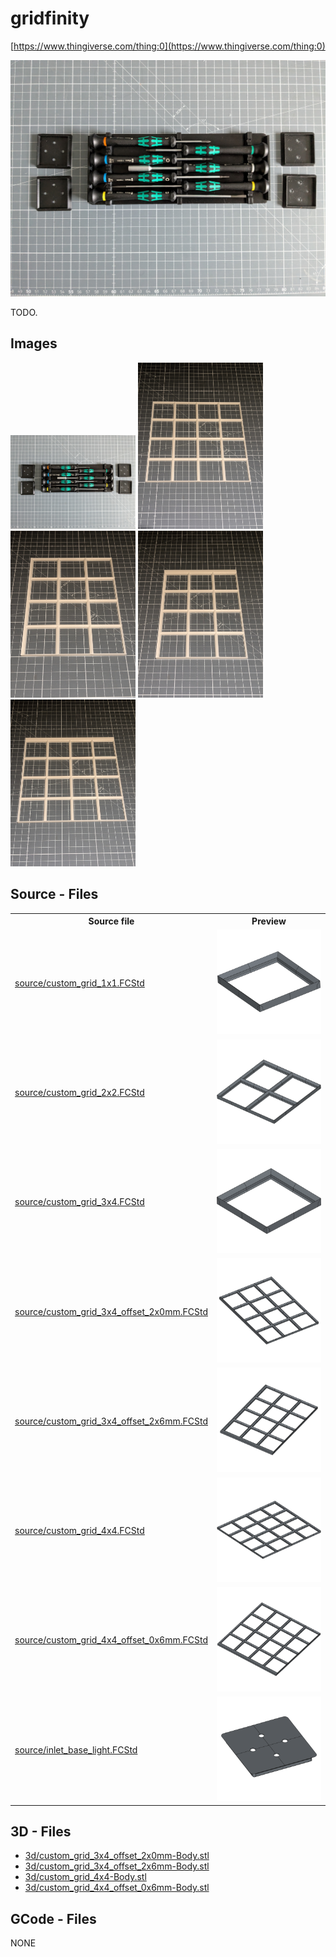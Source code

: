 # gridfinity

[https://www.thingiverse.com/thing:0](https://www.thingiverse.com/thing:0)


![thumbnail image](img/poc_0.jpg)


TODO.

## Images
[<img src="img/poc_0.jpg" alt="img/poc_0.jpg" width="200"/>](img/poc_0.jpg)
[<img src="img/poc_1.jpg" alt="img/poc_1.jpg" width="200"/>](img/poc_1.jpg)
[<img src="img/poc_2.jpg" alt="img/poc_2.jpg" width="200"/>](img/poc_2.jpg)
[<img src="img/poc_3.jpg" alt="img/poc_3.jpg" width="200"/>](img/poc_3.jpg)
[<img src="img/poc_4.jpg" alt="img/poc_4.jpg" width="200"/>](img/poc_4.jpg)

## Source - Files

<table>
  <tr>
    <th>Source file</th>
    <th>Preview</th>
  </tr>
  <tr>
    <td>
        <a href="source/custom_grid_1x1.FCStd">source/custom_grid_1x1.FCStd</a>
    </td>
    <td>
        <img src="img/previews/custom_grid_1x1.png" alt="img/previews/custom_grid_1x1.png" width="200"/>
    </td>
  </tr>
  <tr>
    <td>
        <a href="source/custom_grid_2x2.FCStd">source/custom_grid_2x2.FCStd</a>
    </td>
    <td>
        <img src="img/previews/custom_grid_2x2.png" alt="img/previews/custom_grid_2x2.png" width="200"/>
    </td>
  </tr>
  <tr>
    <td>
        <a href="source/custom_grid_3x4.FCStd">source/custom_grid_3x4.FCStd</a>
    </td>
    <td>
        <img src="img/previews/custom_grid_3x4.png" alt="img/previews/custom_grid_3x4.png" width="200"/>
    </td>
  </tr>
  <tr>
    <td>
        <a href="source/custom_grid_3x4_offset_2x0mm.FCStd">source/custom_grid_3x4_offset_2x0mm.FCStd</a>
    </td>
    <td>
        <img src="img/previews/custom_grid_3x4_offset_2x0mm.png" alt="img/previews/custom_grid_3x4_offset_2x0mm.png" width="200"/>
    </td>
  </tr>
  <tr>
    <td>
        <a href="source/custom_grid_3x4_offset_2x6mm.FCStd">source/custom_grid_3x4_offset_2x6mm.FCStd</a>
    </td>
    <td>
        <img src="img/previews/custom_grid_3x4_offset_2x6mm.png" alt="img/previews/custom_grid_3x4_offset_2x6mm.png" width="200"/>
    </td>
  </tr>
  <tr>
    <td>
        <a href="source/custom_grid_4x4.FCStd">source/custom_grid_4x4.FCStd</a>
    </td>
    <td>
        <img src="img/previews/custom_grid_4x4.png" alt="img/previews/custom_grid_4x4.png" width="200"/>
    </td>
  </tr>
  <tr>
    <td>
        <a href="source/custom_grid_4x4_offset_0x6mm.FCStd">source/custom_grid_4x4_offset_0x6mm.FCStd</a>
    </td>
    <td>
        <img src="img/previews/custom_grid_4x4_offset_0x6mm.png" alt="img/previews/custom_grid_4x4_offset_0x6mm.png" width="200"/>
    </td>
  </tr>
  <tr>
    <td>
        <a href="source/inlet_base_light.FCStd">source/inlet_base_light.FCStd</a>
    </td>
    <td>
        <img src="img/previews/inlet_base_light.png" alt="img/previews/inlet_base_light.png" width="200"/>
    </td>
  </tr>
</table>

## 3D - Files
* [3d/custom_grid_3x4_offset_2x0mm-Body.stl](3d/custom_grid_3x4_offset_2x0mm-Body.stl)
* [3d/custom_grid_3x4_offset_2x6mm-Body.stl](3d/custom_grid_3x4_offset_2x6mm-Body.stl)
* [3d/custom_grid_4x4-Body.stl](3d/custom_grid_4x4-Body.stl)
* [3d/custom_grid_4x4_offset_0x6mm-Body.stl](3d/custom_grid_4x4_offset_0x6mm-Body.stl)

## GCode - Files
NONE
